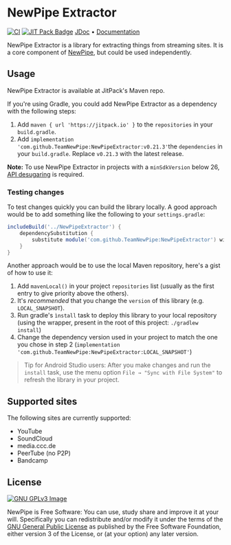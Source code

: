# NewPipe Extractor

[![CI](https://github.com/TeamNewPipe/NewPipeExtractor/actions/workflows/ci.yml/badge.svg?branch=dev&event=schedule)](https://github.com/TeamNewPipe/NewPipeExtractor/actions/workflows/ci.yml) [![JIT Pack Badge](https://jitpack.io/v/TeamNewPipe/NewPipeExtractor.svg)](https://jitpack.io/#TeamNewPipe/NewPipeExtractor) [JDoc](https://teamnewpipe.github.io/NewPipeExtractor/javadoc/) • [Documentation](https://teamnewpipe.github.io/documentation/)

NewPipe Extractor is a library for extracting things from streaming sites. It is a core component of [NewPipe](https://github.com/TeamNewPipe/NewPipe), but could be used independently.

## Usage

NewPipe Extractor is available at JitPack's Maven repo.

If you're using Gradle, you could add NewPipe Extractor as a dependency with the following steps:

1. Add `maven { url 'https://jitpack.io' }` to the `repositories` in your `build.gradle`.
2. Add `implementation 'com.github.TeamNewPipe:NewPipeExtractor:v0.21.3'`the `dependencies` in your `build.gradle`. Replace `v0.21.3` with the latest release.

**Note:** To use NewPipe Extractor in projects with a `minSdkVersion` below 26, [API desugaring](https://developer.android.com/studio/write/java8-support#library-desugaring) is required.

### Testing changes

To test changes quickly you can build the library locally. A good approach would be to add something like the following to your `settings.gradle`:

```groovy
includeBuild('../NewPipeExtractor') {
    dependencySubstitution {
        substitute module('com.github.TeamNewPipe:NewPipeExtractor') with project(':extractor')
    }
}
```

Another approach would be to use the local Maven repository, here's a gist of how to use it:

1. Add `mavenLocal()` in your project `repositories` list (usually as the first entry to give priority above the others).
2. It's _recommended_ that you change the `version` of this library (e.g. `LOCAL_SNAPSHOT`).
3. Run gradle's `ìnstall` task to deploy this library to your local repository (using the wrapper, present in the root of this project: `./gradlew install`)
4. Change the dependency version used in your project to match the one you chose in step 2 (`implementation 'com.github.TeamNewPipe:NewPipeExtractor:LOCAL_SNAPSHOT'`)

> Tip for Android Studio users: After you make changes and run the `install` task, use the menu option `File → "Sync with File System"` to refresh the library in your project.

## Supported sites

The following sites are currently supported:

- YouTube
- SoundCloud
- media.ccc.de
- PeerTube (no P2P)
- Bandcamp

## License

[![GNU GPLv3 Image](https://www.gnu.org/graphics/gplv3-127x51.png)](https://www.gnu.org/licenses/gpl-3.0.en.html)  

NewPipe is Free Software: You can use, study share and improve it at your
will. Specifically you can redistribute and/or modify it under the terms of the
[GNU General Public License](https://www.gnu.org/licenses/gpl.html) as
published by the Free Software Foundation, either version 3 of the License, or
(at your option) any later version.  
